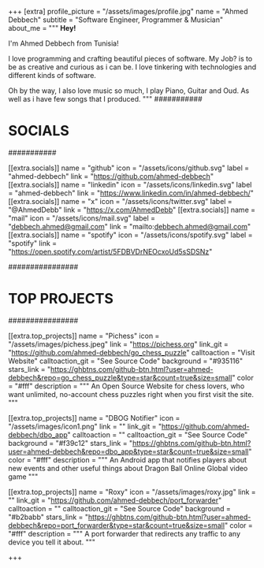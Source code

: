 +++
[extra]
profile_picture = "/assets/images/profile.jpg"
name = "Ahmed Debbech"
subtitle = "Software Engineer, Programmer & Musician"
about_me = """
**Hey!**

I'm Ahmed Debbech from Tunisia!  

I love programming and crafting beautiful pieces of software. My Job? is to
be as creative and curious as i can be. I love tinkering with technologies and different kinds
of software.

Oh by the way, I also love music so much, I play Piano, Guitar and Oud. As well as i have few songs that I produced.
"""
###########
# SOCIALS #
###########

[[extra.socials]]
name = "github"
icon = "/assets/icons/github.svg"
label = "ahmed-debbech"
link = "https://github.com/ahmed-debbech"
[[extra.socials]]
name = "linkedin"
icon = "/assets/icons/linkedin.svg"
label = "ahmed-debbech"
link = "https://www.linkedin.com/in/ahmed-debbech/"
[[extra.socials]]
name = "x"
icon = "/assets/icons/twitter.svg"
label = "@AhmedDebb"
link = "https://x.com/AhmedDebb"
[[extra.socials]]
name = "mail"
icon = "/assets/icons/mail.svg"
label = "debbech.ahmed@gmail.com"
link = "mailto:debbech.ahmed@gmail.com"
[[extra.socials]]
name = "spotify"
icon = "/assets/icons/spotify.svg"
label = "spotify"
link = "https://open.spotify.com/artist/5FDBVDrNEOcxoUd5sSDSNz"

################
# TOP PROJECTS #
################

[[extra.top_projects]]
name = "Pichess"
icon = "/assets/images/pichess.jpeg"
link = "https://pichess.org"
link_git = "https://github.com/ahmed-debbech/go_chess_puzzle"
calltoaction = "Visit Website"
calltoaction_git = "See Source Code"
background = "#935116"
stars_link = "https://ghbtns.com/github-btn.html?user=ahmed-debbech&repo=go_chess_puzzle&type=star&count=true&size=small"
color = "#fff"
description = """
An Open Source Website for chess lovers, who want unlimited, no-account chess puzzles right when you first visit the site.
"""

[[extra.top_projects]]
name = "DBOG Notifier"
icon = "/assets/images/icon1.png"
link = ""
link_git = "https://github.com/ahmed-debbech/dbo_app"
calltoaction = ""
calltoaction_git = "See Source Code"
background = "#f39c12"
stars_link = "https://ghbtns.com/github-btn.html?user=ahmed-debbech&repo=dbo_app&type=star&count=true&size=small"
color = "#fff"
description = """
An Android app that notifies players about new events and other useful things about Dragon Ball Online Global video game
"""

[[extra.top_projects]]
name = "Roxy"
icon = "/assets/images/roxy.jpg"
link = ""
link_git = "https://github.com/ahmed-debbech/port_forwarder"
calltoaction = ""
calltoaction_git = "See Source Code"
background = "#b2babb"
stars_link = "https://ghbtns.com/github-btn.html?user=ahmed-debbech&repo=port_forwarder&type=star&count=true&size=small"
color = "#fff"
description = """
A port forwarder that redirects any traffic to any device you tell it about.
"""


+++
